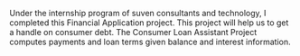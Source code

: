 
Under the internship program of suven consultants and technology, I completed this Financial Application project. This project will help us to get a handle on consumer debt. The Consumer Loan Assistant Project computes payments and loan terms given balance and interest information.
